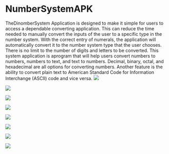 # NumberSystemAPK
TheDinomberSystem Application is designed to make it simple for users to access a dependable converting application. This can reduce the time needed to manually convert the inputs of the user to a specific type in the number system. With the correct entry of numerals, the application will automatically convert it to the number system type that the user chooses. There is no limit to the number of digits and letters to be converted. This system application is aprogram that will help users convert numbers to numbers, numbers to text, and text to numbers. Decimal, binary, octal, and hexadecimal are all options for converting numbers. Another feature is the ability to convert plain text to American Standard Code for Information Interchange (ASCII) code and vice versa.
![](img/Options.jpg)

![](img/NumeralSystem.jpg)

![](img/NumeralSystem_Dropdown.jpg)

![](img/ASCII.jpg)

![](img/ASCII_Dropdown.jpg)

![](img/ASCII_Dropdown.jpg)

![](img/Share.jpg)

![](img/developers.jpg)

